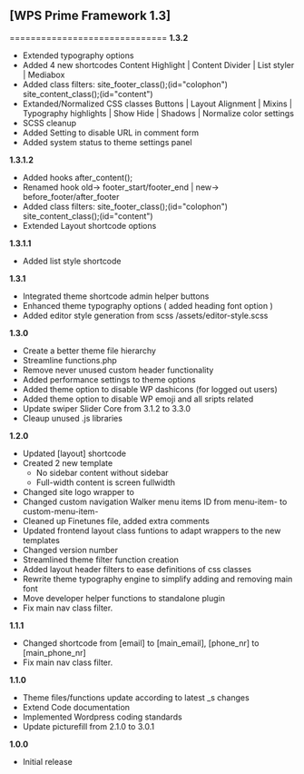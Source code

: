 ## [WPS Prime Framework 1.3]
==============================
**1.3.2**
- Extended typography options
- Added 4 new shortcodes Content Highlight | Content Divider | List styler | Mediabox
- Added class filters: site_footer_class();(id="colophon") site_content_class();(id="content")
- Extanded/Normalized CSS classes Buttons | Layout Alignment | Mixins | Typography highlights | Show Hide | Shadows | Normalize color settings
- SCSS cleanup
- Added Setting to disable URL in comment form
- Added system status to theme settings panel

**1.3.1.2**
- Added hooks after_content();
- Renamed hook old-> footer_start/footer_end | new-> before_footer/after_footer
- Added class filters: site_footer_class();(id="colophon") site_content_class();(id="content")
- Extended Layout shortcode options

**1.3.1.1**
- Added list style shortcode

**1.3.1**
- Integrated theme shortcode admin helper buttons
- Enhanced theme typography options ( added heading font option )
- Added editor style generation from scss /assets/editor-style.scss

**1.3.0**
- Create a better theme file hierarchy
- Streamline functions.php
- Remove never unused custom header functionality
- Added performance settings to theme options
- Added theme option to disable WP dashicons (for logged out users)
- Added theme option to disable WP emoji and all sripts related
- Update swiper Slider Core from 3.1.2 to 3.3.0
- Cleaup unused .js libraries

**1.2.0**
- Updated [layout] shortcode
- Created 2 new template
  - No sidebar content without sidebar
  - Full-width content is screen fullwidth
- Changed site logo wrapper to <div>
- Changed custom navigation Walker menu items ID from menu-item- to custom-menu-item-
- Cleaned up Finetunes file, added extra comments
- Updated frontend layout class funtions to adapt wrappers to the new templates
- Changed version number
- Streamlined theme filter function creation
- Added layout header filters to ease definitions of css classes
- Rewrite theme typography engine to simplify adding and removing main font
- Move developer helper functions to standalone plugin
- Fix main nav class filter.

**1.1.1**
- Changed shortcode from [email] to [main_email], [phone_nr] to [main_phone_nr]
- Fix main nav class filter.

**1.1.0**
- Theme files/functions update according to latest _s changes
- Extend Code documentation
- Implemented Wordpress coding standards
- Update picturefill from 2.1.0 to 3.0.1

**1.0.0**
- Initial release
